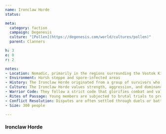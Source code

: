 ```yaml
---
name: Ironclaw Horde
status:

meta:
  category: faction
  campaign: Degenesis
  culture: "[Pollen](https://degenesis.com/world/cultures/pollen)"
  parent: Clanners

h: 3
e: 0
r: 2

notes:
- Location: Nomadic, primarily in the regions surrounding the Vostok Kin territory
- Environment: Harsh steppe and spore-infected areas
- History: The Ironclaw Horde originated from a group of survivors who embraced a harsh, survival-of-the-fittest philosophy. They roamed the land, taking what they needed by force and growing stronger through conquest.
- Culture: The Ironclaw Horde values strength, aggression, and dominance. Their society is built on the idea that only the strong survive, and their leaders are chosen based on combat prowess and ruthlessness.
- Warrior Code: They follow a strict code that glorifies combat and valour in battle. Warriors earn their status through feats of strength and brutality.
- Rites of Passage: Young members are subjected to brutal trials to prove their worth. Only those who survive and excel are fully accepted into the clan.
- Conflict Resolution: Disputes are often settled through duels or battles, with the winner gaining authority.
- Size: 300 people

---
```


### Ironclaw Horde